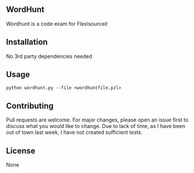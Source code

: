 ## WordHunt
Wordhunt is a code exam for Flexisourceit

## Installation
No 3rd party dependencies needed

## Usage

```python wordhunt.py --file <wordhuntfile.pzl>```

## Contributing
Pull requests are welcome. For major changes, please open an issue first to discuss what you would like to change.
Due to lack of time, as I have been out of town last week, I have not created sufficient tests.

## License
None
